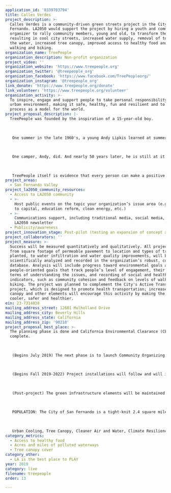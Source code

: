 ```yaml
---
application_id: '8339703794'
title: Calles Verdes
project_description: >-
  Calles Verdes is a community-driven green streets project in the City of San
  Fernando. LA2050 would support the project by hiring a youth and community
  organizer to rally community members, young and old, to transform the city,
  resulting in cool city streets, increased water supply, removal of toxins from
  the water, increased tree canopy, improved access to healthy food and more
  walking and biking.
organization_name: TreePeople
organization_description: Non-profit organization
project_video: ''
organization_website: 'https://www.treepeople.org'
organization_twitter: '@treepeople_org'
organization_facebook: 'https://www.facebook.com/TreePeopleorg/'
organization_instagram: '@treepeople_org'
link_donate: 'https://www.treepeople.org/donate'
link_volunteer: 'https://www.treepeople.org/volunteer'
organization_activity: >-
  To inspire, engage and support people to take personal responsibility for the
  urban environment, making it safe, healthy, fun and resilient and to share the
  process as a model for the world.
project_proposal_description: |-
  TreePeople was founded by the inspiration of a 15-year-old boy. 
   
   
   
   One summer in the late 1960's, a young Andy Lipkis learned at summer camp that smog from LA was killing the trees there and that the entire forest could be gone in 20 years. Deeply worried, Andy rallied 14 of his fellow campers, boys and girls, who worked for an intensive week planting a grove of smog-resistant trees. At the end of the week, as they boarded a bus to return back to the city, Andy wept. He was so moved by the experience but didn’t think their efforts would make a difference or that they could stop the death of the forest. A counselor told the kids if they were inspired, they shouldn’t stop — that they should take their awakened passion and conviction back to the city and make a difference.
   
   
   
   One camper, Andy, did. And nearly 50 years later, he is still at it. He came home to LA and started planting and teaching people about the importance of trees. In 1973, he officially founded TreePeople. Since then, TreePeople has engaged millions of Angelenos in planting and caring for nearly 3 million trees, has given inspiration and birth to other environmentalists around the world, has developed innovative solutions to climate resilience, water management, urban forestry, and fire resilience, and in the process, has shown people that they can make a difference.
   
   
   
   TreePeople itself is evidence that every person can make a positive difference. The largest tree in the world, the California Redwood, begins with a seed so small that it is microscopic. Even after it has grown into an acorn, who would imagine that it could grow hundreds of feet tall? For every person who has a dream but feels too small and powerless to believe in their dream, think of the redwoods. Those towering beauties that were once too small to see kept growing, in spite of hardships, to provide the earth a multitude of eco-benefits and to offer peace and beauty and joy to so many. Like the redwood, every person has power inside of them to make a difference. Coming together with others to plant a tree can awaken that power. TreePeople’s dream is for every Angelono to get in touch with their power and to transform this city and their own lives by doing so.
project_areas:
  - San Fernando Valley
project_la2050_community_resources:
  - Access to LA2050 community
  - >-
    Host public events on the topic your organization’s issue area (e.g. access
    to capital, education reform, clean energy, etc.) 
  - >-
    Communications support, including traditional media, social media, and
    LA2050 newsletter
  - Publicity/awareness
project_innovation_stage: Post-pilot (testing an expansion of concept after initially successful pilot)
project_collaborators: ''
project_measure: >-
  Success will be measured quantitatively and qualitatively. All project data,
  from square footage of permeable pavement to location and types of trees
  planted, to water infiltration and water quality improvements, will be
  scientifically analyzed and recorded in the organization’s robust, customized
  database. Analysis will include progress toward environmental goals as well as
  people-oriented goals that track people’s level of engagement, their growth in
  terms of understanding the issues, and recording of social and health
  indicators, such as community cohesion and feedback on levels of walking and
  biking. The project was planned to complement the City's Active Transportation
  project, which is designed to promote health transportation; increased tree
  canopy and other elements will encourage this activity by making the streets
  cooler, safer and healthier.
ein: 23-7314838
mailing_address_street: 12601 Mulholland Drive
mailing_address_city: Beverly Hills
mailing_address_state: California
mailing_address_zip: '90210'
project_proposal_best_place: >-
  The planning phase is done and California Environmental Clearance (CEQA) is
  complete. 
   
   
   
   (Begins July 2019) The next phase is to launch Community Organizing. TreePeople has a long history in the NE Valley and has established close ties with schools, CBOs, and health organizations in the area. LA2050 will help build on this foundation by bringing on a youth and community organizer. This role will work with local youth and adults to engage and mobilize in making their community healthier and to empower them to become advocates for the health of their community. 
   
   
   
   (Begins Fall 2019-2022) Project installations will follow and will include bioretention swales and vegetated curb extensions on MacClay Street, a residential street; reflective surfaces, bioswales, and trees in a parking lot; permeable pavement on Carlisle Street; vegetated curb extensions along commercial corridor Brand Blvd; and engaging residents in planting and caring for 750 trees on residential parkways, in town, and in a park. Fruit trees, to create a patchwork fruit tree grove at residential homes will take place in early 2020. TreePeople will host demonstration workshops and provide guidance for each greening event. TreePeople will contract with Los Angeles Conservation Corps or another subcontractor on necessary construction elements, like asphalt removal. Infiltration rates, flood reduction, stormwater capture, water quality, GHG capture and avoidance, and both atmospheric and surface cooling will be measured against the baseline once installations are complete.
   
   
   
   (Post-project) The green infrastructure elements will be maintained for three years by TreePeople, in partnership with community members. We will also train the City's Department of Public Works in proper maintenance of the bioswales, trees, and vegetated curb cuts to ensure the long-term health of the project. The City has indicated a willingness to maintain the project in the future.
   
   
   
   POPULATION: The City of San Fernando is a tight-knit 2.4 square mile working-class California Mission town with Latinos accounting for 93% of the total population and at least 18% of documented residents living below the federal poverty level, exceeding the state average. The California Environmental Protection Agency’s CalEnviroScreen has determined that the City of San Fernando is located in one of the most disadvantaged areas in the state, ranking in one of the highest categories for poverty, unemployment, exposure to environmental health hazards such as toxic sites, poor air quality, groundwater contamination threats and other pollution burdens. 
   
   
   
   Urban Cooling, Tree Canopy, Cleaner Air and Water, Climate Resilience, Healthy Food, Community Engagement and Social Cohesion will all be measured and are expected to show significant improvement. Additional project information and details are available upon request by contacting TreePeople.
category_metrics:
  - Access to healthy food
  - Acres and miles of polluted waterways
  - Tree canopy cover
category_other:
  - LA is the best place to PLAY
year: 2019
category: live
filename: treepeople
order: 13

---
```

